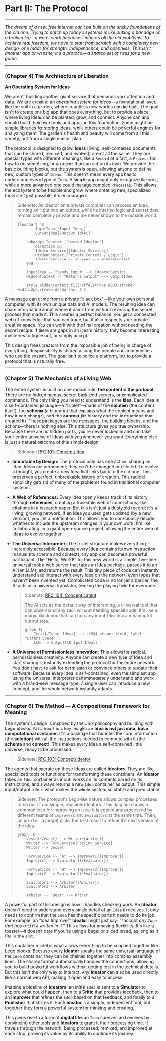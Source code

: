 # Part II: The Protocol

---

_The dream of a new, free internet can't be built on the shaky foundations of the old one. Trying to patch up today's systems is like putting a bandage on a broken leg—it won’t work because it inherits all the old problems. To achieve real freedom, we have to start from scratch with a completely new design, one made for strength, independence, and openness. This isn't another app or website; it's a protocol—a shared set of rules for a new game._

---

### (Chapter 4) The Architecture of Liberation

**An Operating System for Ideas**

We aren't building another giant service that demands your attention and data. We are creating an _operating system for ideas_—a foundational layer, like the soil in a garden, where countless new worlds can be built. The goal isn't to create one big app that does everything, but to provide a place where living ideas can be planted, grow, and connect. Anyone can and should build their own tools and apps on this foundation. Some might be simple libraries for storing ideas, while others could be powerful engines for analyzing them. The garden's health and beauty will come from all this variety, not from a single master plan.

The protocol is designed to grow. **Ideas** (living, self-contained documents that can be shared, remixed, and evolved) aren't all the same. They are special types with different meanings, like a `Record` of a fact, a `Process` for how to do something, or an `Agent` that can act on its own. We provide the basic building blocks, but the system is open, allowing anyone to define new, custom types of `Ideas`. This doesn't mean every app has to understand every type of `Idea`. A simple app might only recognize `Records`, while a more advanced one could manage complex `Processes`. This allows the ecosystem to be flexible and grow, where creating new, specialized tools isn't just possible, it's encouraged.

> Sidenote: An Ideator on a private computer can process an Idea, turning an input into an output, while its internal logic and secret data remain completely private and are never shown to the outside world.
>
> ```mermaid
> flowchart TB
>         InputIdea[/Input Idea/]
>         OutputIdea[\Output Idea\]
>
>     subgraph Ideator ["Hosted Ideator"]
>         direction LR
>         IdeatorService{{Ideator Service}}
>         HiddenContext["Private Context / Logic"]
>         IdeatorService -- Invokes --> HiddenContext
>     end
>
>     InputIdea -- "Sends input" --> IdeatorService
>     HiddenContext -- "Returns output" --> OutputIdea
>
>     style HiddenContext fill:#ffe,stroke:#333,stroke-width:2px,stroke-dasharray: 5 5
> ```

A message can come from a private "black box"—like your own personal computer, with its own unique data and AI models. The resulting idea can share information about where it came from without revealing the secret process that made it. This creates a perfect balance: you get a connected web of knowledge that you can trace, but it also respects your private creative space. You can work with the final creation without needing the secret recipe. If there are gaps in an idea's history, they become interesting mysteries to figure out, or simply accept.

This design frees creators from the impossible job of being in charge of everything. Responsibility is shared among the people and communities who use the system. The goal isn't to police a platform, but to provide a protocol that is naturally free.

---

### (Chapter 5) The Mechanics of a Living Web

The entire system is built on one radical rule: **the content is the protocol.** There are no hidden menus, secret back-end servers, or complicated commands. The only thing you need to understand is the **Idea**. Each Idea is a self-contained package—a "triplet"—made of the **solution** (the content itself), the **schema** (a blueprint that explains what the content means and how it can change), and the **context** (its history and the instructions that created it). These packages are the messages, the building blocks, and the actions—there is nothing else. This structure gives you true ownership. Because there are no hidden parts, you're never locked in and can take your entire universe of ideas with you whenever you want. Everything else is just a natural outcome of this simple design.

> Sidenote: [RFC 101: Concept/Idea](../rfc/101_concept_idea.md)
>

- **Immutable by Design:** The protocol only has one action: sharing an Idea. Ideas are permanent; they can't be changed or deleted. To evolve a thought, you create a *new* Idea that links back to the old one. This preserves a perfect, unbreakable history of creation. This radical simplicity gets rid of many of the problems found in traditional computer systems.

- **A Web of References:** Every Idea openly keeps track of its history through **references**, creating a traceable web of connections, like citations in a research paper. But this isn't just a dusty old record; it's a living, growing network. If an Idea you used gets updated (by a new version), you get a notification. This allows you to consciously decide whether to include the upstream changes in your own work. It's like collaborating on a giant open-source project, allowing the entire web of ideas to evolve together.

- **The Universal Interpreter:** The triplet structure makes everything incredibly accessible. Because every Idea contains its own instruction manual (its schema and context), any app can become a powerful participant. The "Hello, World!" for this new world is a simple, five-line universal tool: a web server that takes an Idea package, passes it to an AI (an LLM), and returns the result. This tiny piece of code can instantly understand and interact with every Idea on the network, even types that haven't been invented yet. Complicated code is no longer a barrier; the AI acts as a universal translator, leveling the playing field for everyone.

  > Sidenote: [RFC 104: Concept/Latent](../rfc/104_concept_latent_.md)
  >
  > The AI acts as the default way of interacting, a universal tool that can understand any `Idea` without needing special code. It's like a magic black box that can turn any input `Idea` into a meaningful output `Idea`.
  >
  > ```mermaid
  > graph TB
  >     Input[/Input Idea/] --> LLM@{ shape: cloud, label: "Latent Space" }
  >     LLM --> Output[\Output Idea\]
  > ```

- **A Universe of Permissionless Innovation:** This allows for radical, permissionless creativity. Anyone can create a new type of Idea and start sharing it, instantly extending the protocol for the entire network. You don't have to ask for permission or convince others to update their software. Because every Idea is self-contained, even the simplest app using the Universal Interpreter can immediately understand and work with a brand-new message type. A single user can introduce a new concept, and the whole network instantly adapts.

---

### (Chapter 6) The Method — A Compositional Framework for Meaning

The system's design is inspired by the Unix philosophy and building with Lego blocks. At its heart is a key insight: an **Idea is not just data, but a computational container**. It's a package that bundles the core information (the **solution**) with all the instructions needed to compute with it (the **schema** and **context**). This makes every Idea a self-contained little universe, ready to be processed.

> Sidenote: [RFC 103: Concept/Ideator](../rfc/103_concept_ideator.md)
>

The agents that operate on these Ideas are called **Ideators**. They are like specialized tools or functions for transforming these containers. An **Ideator** takes an `Idea` container as input, works on its contents based on its instructions, and always returns a new `Idea` container as output. This simple input/output rule is what makes the whole system so stable and predictable.

> Sidenote: The protocol's Lego-like nature allows complex processes to be built from simple, reusable Ideators. This diagram shows a common loop for improving an idea: it is copied and processed by different teams of `Improvers` and `Evaluators` at the same time. Then, an `Arbiter` (a judge) picks the best result to refine the next version of the idea.
>
> ```mermaid
> graph TD
>     Vessel{Vessel} --> Writer{{Writer}}
>     Writer --> ForkService[Forking Service]
>     Writer --> Vessel
>
>     ForkService -- "A" --> Improver1{{Improver}}
>     Improver1 --> Evaluator1{{Evaluator}}
>
>     ForkService -- "B" --> Improver2{{Improver}}
>     Improver2 --> Evaluator2{{Evaluator}}
>
>     Evaluator1 --> Arbiter{{Arbiter}}
>     Evaluator2 --> Arbiter
>
>     Arbiter -- "Best" --> Writer
> ```

A powerful part of this design is how it handles checking work. An **Ideator** doesn't need to understand every single detail of an `Idea` it receives. It only needs to confirm that the `Idea` has the specific parts it needs to do its job. For example, an "Idea Improver" **Ideator** might just say: _"I accept any `Idea` that has a `title` written in it."_ This allows for amazing flexibility. It's like a toaster—it doesn't care if you're using a bagel or sliced bread, as long as it fits in the slot.

This container model is what allows everything to be snapped together like Lego blocks. Because every **Ideator** speaks the same universal language of the `Idea` container, they can be chained together into complex assembly lines. The shared format automatically handles the connections, allowing you to build powerful workflows without getting lost in the technical details. But this isn't the only way to interact. Any **Ideator** can also be used directly like a normal web API, making it open and easy to access.

Imagine a pipeline of **Ideators**: an initial `Idea` is sent to a **Simulator** to explore what could happen, then to a **Critic** that provides feedback, then to an **Improver** that refines the `Idea` based on that feedback, and finally to a **Publisher** that shares it. Each **Ideator** is a simple, independent tool, but together they form a powerful system for thinking and creating.

This gives rise to a form of **digital life**: an `Idea` survives and evolves by convincing other tools and **Ideators** to grant it their processing time. It travels through the network, being processed, remixed, and improved at each stop, proving its value by its ability to continue its journey.
